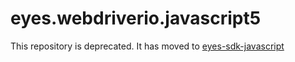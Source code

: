 # eyes.webdriverio.javascript5

This repository is deprecated. It has moved to [eyes-sdk-javascript](https://github.com/applitools/eyes.sdk.javascript1)
